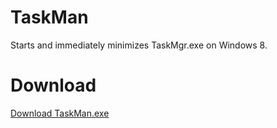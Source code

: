 TaskMan
=======

Starts and immediately minimizes TaskMgr.exe on Windows 8.

Download
========

[Download TaskMan.exe](TaskMan.exe)
